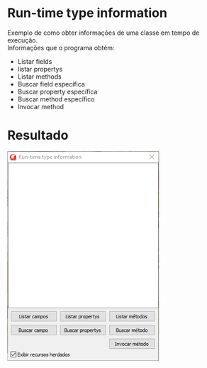 # Run-time type information

Exemplo de como obter informações de uma classe em tempo de execução. <br/>
Informações que o programa obtém: 

* Listar fields
* listar propertys
* Listar methods
* Buscar field específica 
* Buscar property específica 
* Buscar method específico
* Invocar method

# Resultado

![Resultado](https://raw.githubusercontent.com/jeihcio/rtti-delphi/main/resultdo.jpg)
